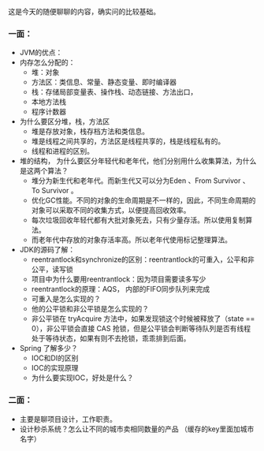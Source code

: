 这是今天的随便聊聊的内容，确实问的比较基础。
### 一面：
- JVM的优点：
- 内存怎么分配的：
    - 堆：对象
    - 方法区：类信息、常量、静态变量、即时编译器
    - 栈：存储局部变量表、操作栈、动态链接、方法出口，
    - 本地方法栈
    - 程序计数器
- 为什么要区分堆，栈，方法区
    - 堆是存放对象，栈存档方法和类信息。
    - 堆是线程之间共享的，方法区是线程共享的，栈是线程私有的。
    - 线程和进程的区别。
- 堆的结构， 为什么要区分年轻代和老年代，他们分别用什么收集算法，为什么是这两个算法？
    - 堆分为新生代和老年代。而新生代又可以分为Eden 、From Survivor 、To Survivor 。
    - 优化GC性能。不同的对象的生命周期是不一样的，因此，不同生命周期的对象可以采取不同的收集方式，以便提高回收效率。
    - 每次垃圾回收年轻代都有大批对象死去，只有少量存活。所以使用复制算法。
    - 而老年代中存放的对象存活率高。所以老年代使用标记整理算法。
- JDK的源码了解：
    - reentrantlock和synchronize的区别：reentrantlock的可重入，公平和非公平，读写锁
    - 项目中为什么要用reentrantlock：因为项目需要读多写少
    - reentrantlock的原理：AQS， 内部的FIFO同步队列来完成
    - 可重入是怎么实现的？
    - 他的公平锁和非公平锁是怎么实现的？
    - 非公平锁在 tryAcquire 方法中，如果发现锁这个时候被释放了（state == 0），非公平锁会直接 CAS 抢锁，但是公平锁会判断等待队列是否有线程处于等待状态，如果有则不去抢锁，乖乖排到后面。
- Spring 了解多少？
    - IOC和DI的区别
    - IOC的实现原理
    - 为什么要实现IOC，好处是什么？

### 二面：
- 主要是聊项目设计，工作职责。
- 设计秒杀系统？怎么让不同的城市卖相同数量的产品 （缓存的key里面加城市名字）


